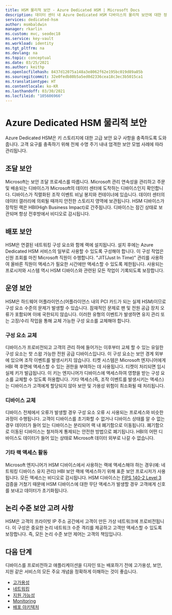 ```yaml
---
title: HSM 물리적 보안 - Azure Dedicated HSM | Microsoft Docs
description: 데이터 센터 내 Azure Dedicated HSM 디바이스의 물리적 보안에 대한 정보
services: dedicated-hsm
author: msmbaldwin
manager: rkarlin
ms.custom: mvc, seodec18
ms.service: key-vault
ms.workload: identity
ms.tgt_pltfrm: na
ms.devlang: na
ms.topic: conceptual
ms.date: 03/25/2021
ms.author: keithp
ms.openlocfilehash: 8437d12075a148a3e8062f62e195bc019d89a85b
ms.sourcegitcommit: 32e0fedb80b5a5ed0d2336cea18c3ec3b5015ca1
ms.translationtype: HT
ms.contentlocale: ko-KR
ms.lasthandoff: 03/30/2021
ms.locfileid: "105606966"
---
```

# <a name="azure-dedicated-hsm-physical-security"></a>Azure Dedicated HSM 물리적 보안

Azure Dedicated HSM은 키 스토리지에 대한 고급 보안 요구 사항을 충족하도록 도와줍니다. 고객 요구를 충족하기 위해 전체 수명 주기 내내 엄격한 보안 모범 사례에 따라 관리됩니다.

## <a name="security-through-procurement"></a>조달 보안

Microsoft는 보안 조달 프로세스를 따릅니다. Microsoft 관리 연속성을 관리하고 주문 및 배송되는 디바이스가 Microsoft의 데이터 센터에 도착하는 디바이스인지 확인합니다. 디바이스가 직렬화된 조작 이벤트 비닐 봉지와 컨테이너에 있습니다. 데이터 센터의 데이터 갤러리에 의뢰될 때까지 안전한 스토리지 영역에 보관됩니다.  HSM 디바이스가 장착된 랙은 HBI(High Business Impact)로 간주됩니다. 디바이스는 잠긴 상태로 보관되며 항상 전후방에서 비디오로 감시됩니다.

## <a name="security-through-deployment"></a>배포 보안

HSM은 연결된 네트워킹 구성 요소와 함께 랙에 설치됩니다. 설치 후에는 Azure Dedicated HSM 서비스의 일부로 사용할 수 있도록 구성해야 합니다. 이 구성 작업은 신원 조회를 마친 Microsoft 직원이 수행합니다. "JIT(Just In Time)" 관리를 사용하여 올바른 직원이 액세스가 필요한 시간에만 액세스할 수 있도록 제한됩니다. 사용되는 프로시저와 시스템 역시 HSM 디바이스와 관련된 모든 작업이 기록되도록 보장합니다.

## <a name="security-in-operations"></a>운영 보안

HSM은 하드웨어 어플라이언스(어플라이언스 내의 PCI 카드가 되는 실제 HSM)이므로 구성 요소 수준의 문제가 발생할 수 있습니다. 잠재적인 문제로 팬 및 전원 공급 장치 오류가 포함되며 이에 국한되지 않습니다. 이러한 유형의 이벤트가 발생하면 유지 관리 또는 고장/수리 작업을 통해 교체 가능한 구성 요소를 교체해야 합니다.

### <a name="component-replacement"></a>구성 요소 교체

디바이스가 프로비전되고 고객의 관리 하에 들어가는 이후부터 교체 할 수 있는 유일한 구성 요소는 핫 스왑 가능한 전원 공급 디바이스입니다. 이 구성 요소는 보안 경계 외부에 있으며 조작 이벤트를 발생시키지 않습니다. 티켓 시스템은 Microsoft 엔지니어에게 HBI 랙 후면에 액세스할 수 있는 권한을 부여하는 데 사용됩니다. 티켓이 처리되면 임시 실제 키가 발급됩니다. 이 키는 엔지니어가 디바이스에 액세스하여 영향을 받는 구성 요소를 교체할 수 있도록 허용합니다. 기타 액세스(즉, 조작 이벤트를 발생시키는 액세스)는 디바이스가 고객에게 할당되지 않아 보안 및 가용성 위험이 최소화될 때 처리됩니다.  

### <a name="device-replacement"></a>디바이스 교체

디바이스 전체에서 오류가 발생할 경우 구성 요소 오류 시 사용되는 프로세스와 비슷한 과정이 수행됩니다. 고객이 디바이스를 초기화할 수 없거나 디바이스 상태를 알 수 없는 경우 데이터가 들어 있는 디바이스는 분리되어 랙 내 폐기함으로 이동됩니다. 폐기함으로 이동된 디바이스는 철저하게 통제되는 안전한 방법으로 폐기됩니다. HBI의 어떤 디바이스도 데이터가 들어 있는 상태로 Microsoft 데이터 외부로 나갈 수 없습니다.

### <a name="other-rack-access-activities"></a>기타 랙 액세스 활동

Microsoft 엔지니어가 HSM 디바이스에서 사용하는 랙에 액세스해야 하는 경우(예: 네트워킹 디바이스 유지 관리) HBI 보안 랙에 액세스하기 위해 표준 보안 프로시저가 사용됩니다. 모든 액세스는 비디오로 감시됩니다. HSM 디바이스는 [FIPS 140-2 Level 3](https://nvlpubs.nist.gov/nistpubs/FIPS/NIST.FIPS.140-2.pdf) 검증을 거쳤기 때문에 HSM 디바이스에 대한 무단 액세스가 발생할 경우 고객에게 신호를 보내고 데이터가 초기화됩니다.

## <a name="logical-level-security-considerations"></a>논리 수준 보안 고려 사항

HSM은 고객의 프라이빗 IP 주소 공간에서 고객이 만든 가상 네트워크에 프로비전됩니다.  이 구성은 중요한 논리 네트워크 수준 격리를 제공하고 고객만 액세스할 수 있도록 보장합니다. 즉, 모든 논리 수준 보안 제어는 고객의 책임입니다.

## <a name="next-steps"></a>다음 단계

디바이스를 프로비전하고 애플리케이션을 디자인 또는 배포하기 전에 고가용성, 보안, 지원 같은 서비스의 모든 주요 개념을 정확하게 이해하는 것이 좋습니다.

* [고가용성](high-availability.md)
* [네트워킹](networking.md)
* [지원 가능성](supportability.md)
* [Monitoring](monitoring.md)
* [배포 아키텍처](deployment-architecture.md)
